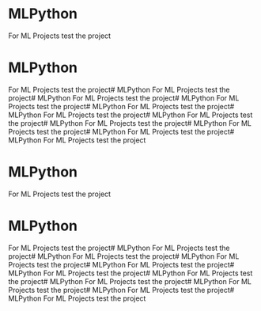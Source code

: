 # MLPython
For ML Projects
test the project
# MLPython
For ML Projects
test the project# MLPython
For ML Projects
test the project# MLPython
For ML Projects
test the project# MLPython
For ML Projects
test the project# MLPython
For ML Projects
test the project# MLPython
For ML Projects
test the project# MLPython
For ML Projects
test the project# MLPython
For ML Projects
test the project# MLPython
For ML Projects
test the project# MLPython
For ML Projects
test the project# MLPython
For ML Projects
test the project
# MLPython
For ML Projects
test the project
# MLPython
For ML Projects
test the project# MLPython
For ML Projects
test the project# MLPython
For ML Projects
test the project# MLPython
For ML Projects
test the project# MLPython
For ML Projects
test the project# MLPython
For ML Projects
test the project# MLPython
For ML Projects
test the project# MLPython
For ML Projects
test the project# MLPython
For ML Projects
test the project# MLPython
For ML Projects
test the project# MLPython
For ML Projects
test the project
